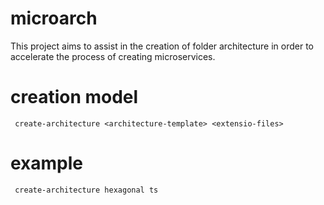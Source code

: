 # microarch
This project aims to assist in the creation of folder architecture in order to accelerate the process of creating microservices.

# creation model
```
 create-architecture <architecture-template> <extensio-files>
```

# example
```
 create-architecture hexagonal ts
```
